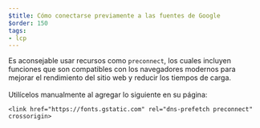 ```yaml
---
$title: Cómo conectarse previamente a las fuentes de Google
$order: 150
tags:
- lcp
---
```


Es aconsejable usar recursos como `preconnect`, los cuales incluyen funciones que son compatibles con los navegadores modernos para mejorar el rendimiento del sitio web y reducir los tiempos de carga. <br><br>Utilícelos manualmente al agregar lo siguiente en su página:

```
<link href="https://fonts.gstatic.com" rel="dns-prefetch preconnect" crossorigin>
```
